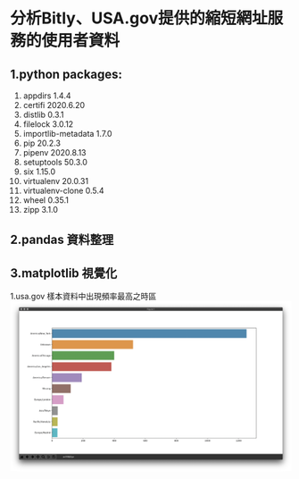 # 分析Bitly、USA.gov提供的縮短網址服務的使用者資料

## 1.python packages:
1. appdirs            1.4.4
2. certifi            2020.6.20
3. distlib            0.3.1
4. filelock           3.0.12
5. importlib-metadata 1.7.0
6. pip                20.2.3
7. pipenv             2020.8.13
8. setuptools         50.3.0
9. six                1.15.0
10. virtualenv         20.0.31
11. virtualenv-clone   0.5.4
12. wheel              0.35.1
13. zipp               3.1.0

## 2.pandas 資料整理

## 3.matplotlib 視覺化

1.usa.gov 樣本資料中出現頻率最高之時區
![](./demo_images/seaborn.png)